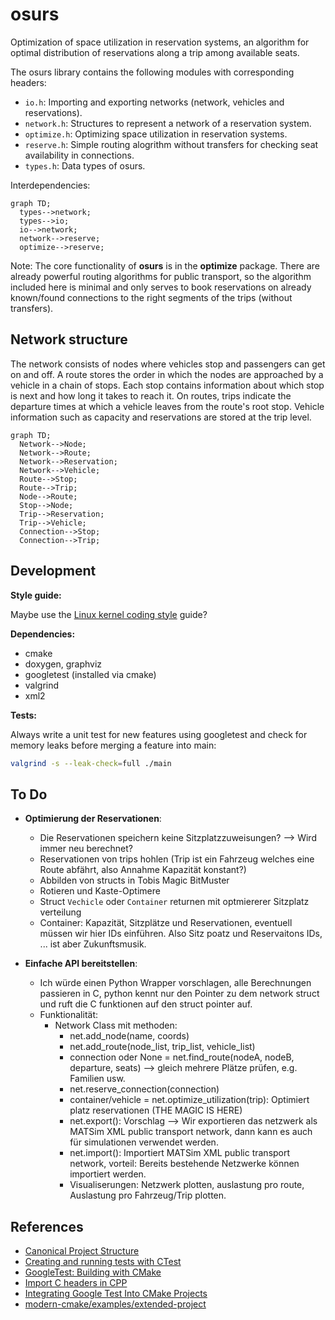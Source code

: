# osurs

Optimization of space utilization in reservation systems, an algorithm for optimal distribution of reservations along a trip among available seats.

The osurs library contains the following modules with corresponding headers:

- `io.h`: Importing and exporting networks (network, vehicles and reservations).
- `network.h`: Structures to represent a network of a reservation system.
- `optimize.h`: Optimizing space utilization in reservation systems.
- `reserve.h`: Simple routing alogrithm without transfers for checking seat availability in connections.
- `types.h`: Data types of osurs.

Interdependencies:

```mermaid
graph TD;
  types-->network;
  types-->io;
  io-->network;
  network-->reserve;
  optimize-->reserve;
```

Note: The core functionality of **osurs** is in the **optimize** package.
There are already powerful routing algorithms for public transport,
so the algorithm included here is minimal and only serves to book
reservations on already known/found connections to the right segments
of the trips (without transfers).

## Network structure

The network consists of nodes where vehicles stop and passengers can get on and off. A route stores the order in which the nodes are approached by a vehicle in a chain of stops. Each stop contains information about which stop is next and how long it takes to reach it. On routes, trips indicate the departure times at which a vehicle leaves from the route's root stop. Vehicle information such as capacity and reservations are stored at the trip level.

```mermaid
graph TD;
  Network-->Node;
  Network-->Route;
  Network-->Reservation;
  Network-->Vehicle;
  Route-->Stop;
  Route-->Trip;
  Node-->Route;
  Stop-->Node;
  Trip-->Reservation;
  Trip-->Vehicle;
  Connection-->Stop;
  Connection-->Trip;
```

## Development

**Style guide:**

Maybe use the [Linux kernel coding style](https://www.kernel.org/doc/html/v4.10/process/coding-style.html) guide?

**Dependencies:**

- cmake
- doxygen, graphviz
- googletest (installed via cmake)
- valgrind
- xml2

**Tests:**

Always write a unit test for new features using googletest and check for memory leaks before merging a feature into main:

```sh
valgrind -s --leak-check=full ./main
```

## To Do

- **Optimierung der Reservationen**:

  - Die Reservationen speichern keine Sitzplatzzuweisungen? --> Wird immer neu berechnet?
  - Reservationen von trips hohlen (Trip ist ein Fahrzeug welches eine Route abfährt, also Annahme Kapazität konstant?)
  - Abbilden von structs in Tobis Magic BitMuster
  - Rotieren und Kaste-Optimere
  - Struct `Vechicle` oder `Container` returnen mit optmiererer Sitzplatz verteilung
  - Container: Kapazität, Sitzplätze und Reservationen, eventuell müssen wir hier IDs einführen. Also Sitz poatz und Reservaitons IDs, ... ist aber Zukunftsmusik.

- **Einfache API bereitstellen**:

  - Ich würde einen Python Wrapper vorschlagen, alle Berechnungen passieren in C, python kennt nur den Pointer zu dem network struct und ruft die C funktionen auf den struct pointer auf.
  - Funktionalität:
    - Network Class mit methoden:
      - net.add_node(name, coords)
      - net.add_route(node_list, trip_list, vehicle_list)
      - connection oder None = net.find_route(nodeA, nodeB, departure, seats) --> gleich mehrere Plätze prüfen, e.g. Familien usw.
      - net.reserve_connection(connection)
      - container/vehicle = net.optimize_utilization(trip): Optimiert platz reservationen (THE MAGIC IS HERE)
      - net.export(): Vorschlag --> Wir exportieren das netzwerk als MATSim XML public transport network, dann kann es auch für simulationen verwendet werden.
      - net.import(): Importiert MATSim XML public transport network, vorteil: Bereits bestehende Netzwerke können importiert werden.
      - Visualiserungen: Netzwerk plotten, auslastung pro route, Auslastung pro Fahrzeug/Trip plotten.

## References

- [Canonical Project Structure](https://www.open-std.org/jtc1/sc22/wg21/docs/papers/2018/p1204r0.html)
- [Creating and running tests with CTest](https://coderefinery.github.io/cmake-workshop/testing/)
- [GoogleTest: Building with CMake](https://google.github.io/googletest/quickstart-cmake.html)
- [Import C headers in CPP](https://stackoverflow.com/questions/23646595/)
- [Integrating Google Test Into CMake Projects](https://matgomes.com/integrate-google-test-into-cmake/)
- [modern-cmake/examples/extended-project](https://gitlab.com/CLIUtils/modern-cmake/-/tree/master/examples/extended-project)
